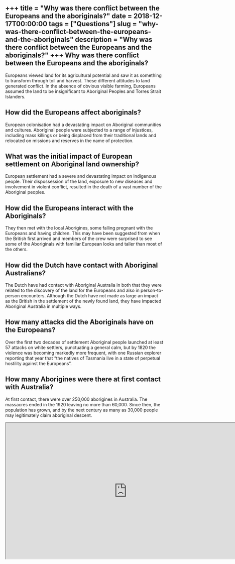 +++
title = "Why was there conflict between the Europeans and the aboriginals?"
date = 2018-12-17T00:00:00
tags = ["Questions"]
slug = "why-was-there-conflict-between-the-europeans-and-the-aboriginals"
description = "Why was there conflict between the Europeans and the aboriginals?"
+++
Why was there conflict between the Europeans and the aboriginals?
-----------------------------------------------------------------

Europeans viewed land for its agricultural potential and saw it as something to transform through toil and harvest. These different attitudes to land generated conflict. In the absence of obvious visible farming, Europeans assumed the land to be insignificant to Aboriginal Peoples and Torres Strait Islanders.

How did the Europeans affect aboriginals?
-----------------------------------------

European colonisation had a devastating impact on Aboriginal communities and cultures. Aboriginal people were subjected to a range of injustices, including mass killings or being displaced from their traditional lands and relocated on missions and reserves in the name of protection.

What was the initial impact of European settlement on Aboriginal land ownership?
--------------------------------------------------------------------------------

European settlement had a severe and devastating impact on Indigenous people. Their dispossession of the land, exposure to new diseases and involvement in violent conflict, resulted in the death of a vast number of the Aboriginal peoples.

How did the Europeans interact with the Aboriginals?
----------------------------------------------------

They then met with the local Aborigines, some falling pregnant with the Europeans and having children. This may have been suggested from when the British first arrived and members of the crew were surprised to see some of the Aboriginals with familiar European looks and taller than most of the others.

How did the Dutch have contact with Aboriginal Australians?
-----------------------------------------------------------

The Dutch have had contact with Aboriginal Australia in both that they were related to the discovery of the land for the Europeans and also in person-to-person encounters. Although the Dutch have not made as large an impact as the British in the settlement of the newly found land, they have impacted Aboriginal Australia in multiple ways.

How many attacks did the Aboriginals have on the Europeans?
-----------------------------------------------------------

Over the first two decades of settlement Aboriginal people launched at least 57 attacks on white settlers, punctuating a general calm, but by 1820 the violence was becoming markedly more frequent, with one Russian explorer reporting that year that “the natives of Tasmania live in a state of perpetual hostility against the Europeans”.

How many Aborigines were there at first contact with Australia?
---------------------------------------------------------------

At first contact, there were over 250,000 aborigines in Australia. The massacres ended in the 1920 leaving no more than 60,000. Since then, the population has grown, and by the next century as many as 30,000 people may legitimately claim aboriginal descent.

<iframe allow="accelerometer; autoplay; clipboard-write; encrypted-media; gyroscope; picture-in-picture" allowfullscreen="" class="__youtube_prefs__  epyt-is-override  no-lazyload" data-no-lazy="1" data-origheight="433" data-origwidth="770" data-skipgform_ajax_framebjll="" height="433" id="_ytid_89545" loading="lazy" src="https://www.youtube.com/embed/Ska2fpueDLA?enablejsapi=1&autoplay=0&cc_load_policy=0&cc_lang_pref=&iv_load_policy=1&loop=0&modestbranding=0&rel=1&fs=1&playsinline=0&autohide=2&theme=dark&color=red&controls=1&" title="YouTube player" width="770"></iframe>